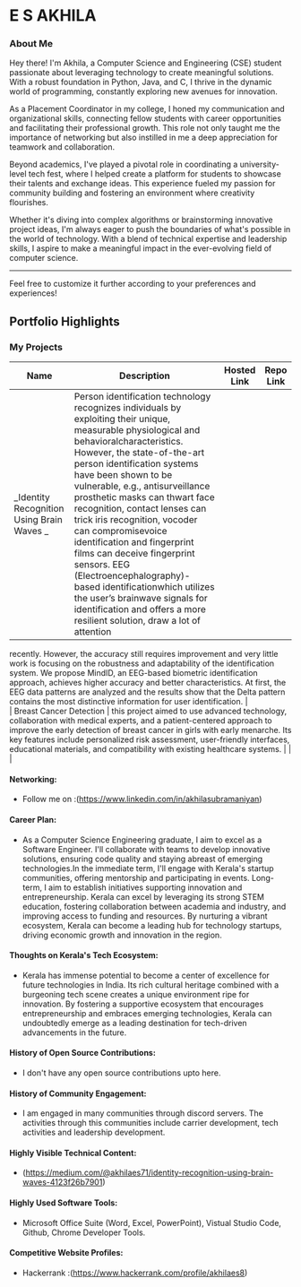 # E S AKHILA

### About Me

Hey there! I'm Akhila, a Computer Science and Engineering (CSE) student passionate about leveraging technology to create meaningful solutions. With a robust foundation in Python, Java, and C, I thrive in the dynamic world of programming, constantly exploring new avenues for innovation.

As a Placement Coordinator in my college, I honed my communication and organizational skills, connecting fellow students with career opportunities and facilitating their professional growth. This role not only taught me the importance of networking but also instilled in me a deep appreciation for teamwork and collaboration.

Beyond academics, I've played a pivotal role in coordinating a university-level tech fest, where I helped create a platform for students to showcase their talents and exchange ideas. This experience fueled my passion for community building and fostering an environment where creativity flourishes.

Whether it's diving into complex algorithms or brainstorming innovative project ideas, I'm always eager to push the boundaries of what's possible in the world of technology. With a blend of technical expertise and leadership skills, I aspire to make a meaningful impact in the ever-evolving field of computer science.



---

Feel free to customize it further according to your preferences and experiences!


## Portfolio Highlights

### My Projects

| Name                | Description                                                               | Hosted Link                              | Repo Link                                                      |
|---------------------|---------------------------------------------------------------------------|------------------------------------------|----------------------------------------------------------------|
|_Identity Recognition Using Brain Waves _                                          |Person identification technology recognizes individuals by exploiting their unique, measurable physiological and behavioralcharacteristics. However, the state-of-the-art person identification systems have been shown to be vulnerable, e.g., antisurveillance prosthetic masks can thwart face recognition, contact lenses can trick iris recognition, vocoder can compromisevoice identification and fingerprint films can deceive fingerprint sensors. EEG (Electroencephalography)-based identificationwhich utilizes the user’s brainwave signals for identification and offers a more resilient solution, draw a lot of attention
recently. However, the accuracy still requires improvement and very little work is focusing on the robustness and adaptability
of the identification system. We propose MindID, an EEG-based biometric identification approach, achieves higher accuracy
and better characteristics. At first, the EEG data patterns are analyzed and the results show that the Delta pattern contains
the most distinctive information for user identification.           |   
| Breast Cancer Detection | this project aimed to use advanced technology, collaboration with medical experts, and a patient-centered approach to improve the early detection of breast cancer in girls with early menarche. Its key features include personalized risk assessment, user-friendly interfaces, educational materials, and compatibility with existing healthcare systems.                                             |   |         |


#### Networking:

- Follow me on :(https://www.linkedin.com/in/akhilasubramaniyan)

#### Career Plan:

- As a Computer Science Engineering graduate, I aim to excel as a Software Engineer. I'll collaborate with teams to develop innovative solutions, ensuring code quality and staying abreast of emerging technologies.In the immediate term, I'll engage with Kerala's startup communities, offering mentorship and participating in events. Long-term, I aim to establish initiatives supporting innovation and entrepreneurship. Kerala can excel by leveraging its strong STEM education, fostering collaboration between academia and industry, and improving access to funding and resources. By nurturing a vibrant ecosystem, Kerala can become a leading hub for technology startups, driving economic growth and innovation in the region. 

#### Thoughts on Kerala's Tech Ecosystem:

- Kerala has immense potential to become a center of excellence for future technologies in India. Its rich cultural heritage combined with a burgeoning tech scene creates a unique environment ripe for innovation. By fostering a supportive ecosystem that encourages entrepreneurship and embraces emerging technologies, Kerala can undoubtedly emerge as a leading destination for tech-driven advancements in the future.

#### History of Open Source Contributions:

- I don't have any open source contributions upto here.

#### History of Community Engagement:

-  I am engaged in many communities through discord servers. The activities through this communities include carrier development, tech activities and leadership development.

#### Highly Visible Technical Content:

- (https://medium.com/@akhilaes71/identity-recognition-using-brain-waves-4123f26b7901)

#### Highly Used Software Tools:

- Microsoft Office Suite (Word, Excel, PowerPoint), Vistual Studio Code, Github, Chrome Developer Tools.

#### Competitive Website Profiles:

- Hackerrank :(https://www.hackerrank.com/profile/akhilaes8)
